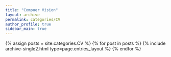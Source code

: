 ```yaml
---
title: "Compuer Vision"
layout: archive
permalink: categories/CV
author_profile: true
sidebar_main: true
---
```


{% assign posts = site.categories.CV %}
{% for post in posts %} {% include archive-single2.html type=page.entries_layout %} {% endfor %}
